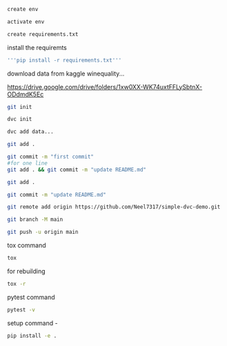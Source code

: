 ```bash
create env
```
```bash
activate env
```
```bash
create requirements.txt
```
install the requiremts
```bash
'''pip install -r requirements.txt'''
```

download data from kaggle winequality...

https://drive.google.com/drive/folders/1xw0XX-WK74uxtFFLySbtnX-ODdmdK5Ec

```bash
git init
```
```bash
dvc init
```
```bash
dvc add data...
```
```bash
git add .
```
```bash
git commit -m "first commit"
#for one line
git add . && git commit -m "update README.md"
 ```
```bash
git add .
```
```bash
git commit -m "update README.md"
```
```bash
git remote add origin https://github.com/Neel7317/simple-dvc-demo.git
```
```bash
git branch -M main
```
```bash
git push -u origin main
```
tox command
```bash
tox
```
for rebuilding
```bash
tox -r
```

pytest command
```bash
pytest -v
```

setup command -
```bash
pip install -e .
```
